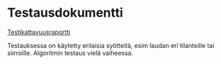 # Testausdokumentti

[Testikattavuusraportti](coverage_html/index.html)

Testauksessa on käytetty erilaisia syötteitä, esim laudan eri tilanteille tai siirroille.
Algoritmin testaus vielä vaiheessa.